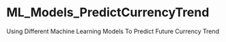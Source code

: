 # ML_Models_PredictCurrencyTrend
Using Different Machine Learning Models To Predict Future Currency Trend
